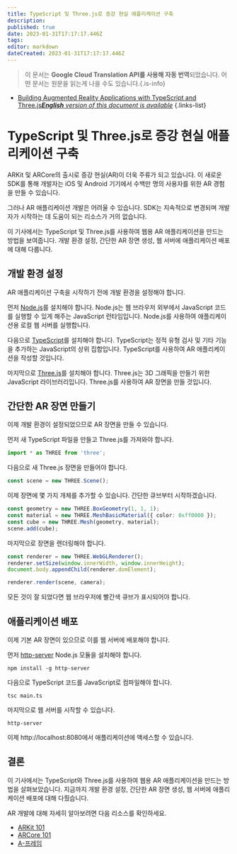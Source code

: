 ```yaml
---
title: TypeScript 및 Three.js로 증강 현실 애플리케이션 구축
description: 
published: true
date: 2023-01-31T17:17:17.446Z
tags: 
editor: markdown
dateCreated: 2023-01-31T17:17:17.446Z
---
```


> 이 문서는 **Google Cloud Translation API를 사용해 자동 번역**되었습니다.
어떤 문서는 원문을 읽는게 나을 수도 있습니다.{.is-info}

- [Building Augmented Reality Applications with TypeScript and Three.js***English** version of this document is available*](/en/Knowledge-base/TypeScript/building-augmented-reality-applications-with-typescript-and-three-js)
{.links-list}



# TypeScript 및 Three.js로 증강 현실 애플리케이션 구축

ARKit 및 ARCore의 출시로 증강 현실(AR)이 더욱 주류가 되고 있습니다. 이 새로운 SDK를 통해 개발자는 iOS 및 Android 기기에서 수백만 명의 사용자를 위한 AR 경험을 만들 수 있습니다.

그러나 AR 애플리케이션 개발은 어려울 수 있습니다. SDK는 지속적으로 변경되며 개발자가 시작하는 데 도움이 되는 리소스가 거의 없습니다.

이 기사에서는 TypeScript 및 Three.js를 사용하여 웹용 AR 애플리케이션을 만드는 방법을 보여줍니다. 개발 환경 설정, 간단한 AR 장면 생성, 웹 서버에 애플리케이션 배포에 대해 다룹니다.

## 개발 환경 설정

AR 애플리케이션 구축을 시작하기 전에 개발 환경을 설정해야 합니다.

먼저 [Node.js](https://nodejs.org/en/)를 설치해야 합니다. Node.js는 웹 브라우저 외부에서 JavaScript 코드를 실행할 수 있게 해주는 JavaScript 런타임입니다. Node.js를 사용하여 애플리케이션용 로컬 웹 서버를 실행합니다.

다음으로 [TypeScript](https://www.typescriptlang.org/)를 설치해야 합니다. TypeScript는 정적 유형 검사 및 기타 기능을 추가하는 JavaScript의 상위 집합입니다. TypeScript를 사용하여 AR 애플리케이션을 작성할 것입니다.

마지막으로 [Three.js](https://threejs.org/)를 설치해야 합니다. Three.js는 3D 그래픽을 만들기 위한 JavaScript 라이브러리입니다. Three.js를 사용하여 AR 장면을 만들 것입니다.

## 간단한 AR 장면 만들기

이제 개발 환경이 설정되었으므로 AR 장면을 만들 수 있습니다.

먼저 새 TypeScript 파일을 만들고 Three.js를 가져와야 합니다.

```typescript
import * as THREE from 'three';
```

다음으로 새 Three.js 장면을 만들어야 합니다.

```typescript
const scene = new THREE.Scene();
```

이제 장면에 몇 가지 개체를 추가할 수 있습니다. 간단한 큐브부터 시작하겠습니다.

```typescript
const geometry = new THREE.BoxGeometry(1, 1, 1);
const material = new THREE.MeshBasicMaterial({ color: 0xff0000 });
const cube = new THREE.Mesh(geometry, material);
scene.add(cube);
```

마지막으로 장면을 렌더링해야 합니다.

```typescript
const renderer = new THREE.WebGLRenderer();
renderer.setSize(window.innerWidth, window.innerHeight);
document.body.appendChild(renderer.domElement);

renderer.render(scene, camera);
```

모든 것이 잘 되었다면 웹 브라우저에 빨간색 큐브가 표시되어야 합니다.

## 애플리케이션 배포

이제 기본 AR 장면이 있으므로 이를 웹 서버에 배포해야 합니다.

먼저 [http-server](https://www.npmjs.com/package/http-server) Node.js 모듈을 설치해야 합니다.

```
npm install -g http-server
```

다음으로 TypeScript 코드를 JavaScript로 컴파일해야 합니다.

```
tsc main.ts
```

마지막으로 웹 서버를 시작할 수 있습니다.

```
http-server
```

이제 http://localhost:8080에서 애플리케이션에 액세스할 수 있습니다.

## 결론

이 기사에서는 TypeScript와 Three.js를 사용하여 웹용 AR 애플리케이션을 만드는 방법을 살펴보았습니다. 지금까지 개발 환경 설정, 간단한 AR 장면 생성, 웹 서버에 애플리케이션 배포에 대해 다뤘습니다.

AR 개발에 대해 자세히 알아보려면 다음 리소스를 확인하세요.

- [ARKit 101](https://www.raywenderlich.com/160517/arkit-101-using-arkit-build-augmented-reality-apps)
- [ARCore 101](https://www.raywenderlich.com/166886/arcore-101-arkit-equivalent-android)
- [A-프레임](https://aframe.io/)